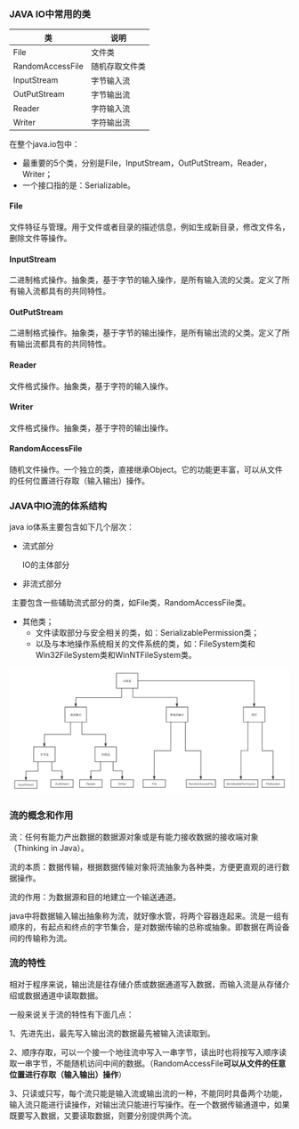 ### JAVA IO中常用的类

| 类               | 说明           |
| ---------------- | -------------- |
| File             | 文件类         |
| RandomAccessFile | 随机存取文件类 |
| InputStream      | 字节输入流     |
| OutPutStream     | 字节输出流     |
| Reader           | 字符输入流     |
| Writer           | 字符输出流     |

在整个java.io包中：

- 最重要的5个类，分别是File，InputStream，OutPutStream，Reader，Writer；
- 一个接口指的是：Serializable。

#### File

文件特征与管理。用于文件或者目录的描述信息，例如生成新目录，修改文件名，删除文件等操作。

#### InputStream

二进制格式操作。抽象类，基于字节的输入操作，是所有输入流的父类。定义了所有输入流都具有的共同特性。

#### OutPutStream

二进制格式操作。抽象类，基于字节的输出操作，是所有输出流的父类。定义了所有输出流都具有的共同特性。

#### Reader

文件格式操作。抽象类，基于字符的输入操作。

#### Writer

文件格式操作。抽象类，基于字符的输出操作。

#### RandomAccessFile

随机文件操作。一个独立的类，直接继承Object。它的功能更丰富，可以从文件的任何位置进行存取（输入输出）操作。

### JAVA中IO流的体系结构

java io体系主要包含如下几个层次：

- 流式部分

   IO的主体部分

- 非流式部分

​        主要包含一些辅助流式部分的类，如File类，RandomAccessFile类。

- 其他类；
  - 文件读取部分与安全相关的类，如：SerializablePermission类；
  - 以及与本地操作系统相关的文件系统的类，如：FileSystem类和Win32FileSystem类和WinNTFileSystem类。

<img src="JAVA的IO摘要.assets/JAVA IO体系.png" alt="JAVA IO体系" style="zoom:80%;" />

### 流的概念和作用

流：任何有能力产出数据的数据源对象或是有能力接收数据的接收端对象（Thinking in Java）。

流的本质：数据传输，根据数据传输对象将流抽象为各种类，方便更直观的进行数据操作。

流的作用：为数据源和目的地建立一个输送通道。

java中将数据输入输出抽象称为流，就好像水管，将两个容器连起来。流是一组有顺序的，有起点和终点的字节集合，是对数据传输的总称或抽象。即数据在两设备间的传输称为流。

### 流的特性

相对于程序来说，输出流是往存储介质或数据通道写入数据，而输入流是从存储介绍或数据通道中读取数据。

一般来说关于流的特性有下面几点：

1、先进先出，最先写入输出流的数据最先被输入流读取到。

2、顺序存取，可以一个接一个地往流中写入一串字节，读出时也将按写入顺序读取一串字节，不能随机访问中间的数据。（RandomAccessFile**可以从文件的任意位置进行存取（输入输出）操作**）

3、只读或只写，每个流只能是输入流或输出流的一种，不能同时具备两个功能，输入流只能进行读操作，对输出流只能进行写操作。在一个数据传输通道中，如果既要写入数据，又要读取数据，则要分别提供两个流。 